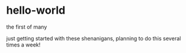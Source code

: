 # hello-world
the first of many

just getting started with these shenanigans, planning to do this several times a week!
